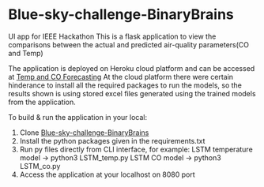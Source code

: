 # Blue-sky-challenge-BinaryBrains

UI app for IEEE Hackathon
This is a flask application to view the comparisons between the actual and predicted air-quality parameters(CO and Temp)

The application is deployed on Heroku cloud platform and can be accessed at [Temp and CO Forecasting](https://predict-air-quality-app.herokuapp.com/)
At the cloud platform there were certain hinderance to install all the required packages to run the models, so the results shown is using stored excel files generated using the trained models from the application.

To build & run the application in your local:

1. Clone [Blue-sky-challenge-BinaryBrains](https://github.com/ritwik-deshpande/Blue-sky-challenge-BinaryBrains.git)
2. Install the python packages given in the requirements.txt
3. Run py files directly from CLI interface, for example:
      LSTM temperature model -> python3 LSTM_temp.py
      LSTM CO model -> python3 LSTM_co.py
4. Access the application at your localhost on 8080 port
